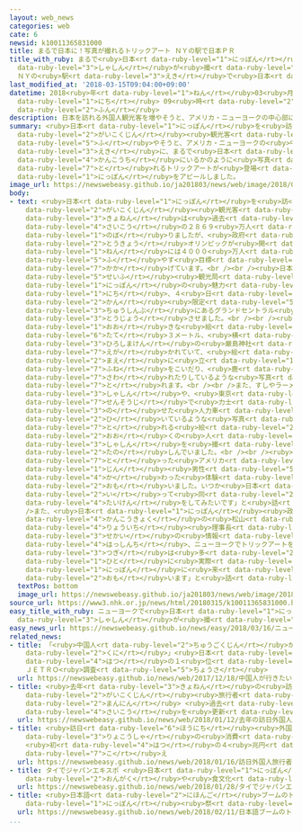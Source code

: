 ```yaml
---
layout: web_news
categories: web
cate: 6
newsid: k10011365831000
title: まるで日本に！写真が撮れるトリックアート ＮＹの駅で日本ＰＲ
title_with_ruby: まるで<ruby>日本<rt data-ruby-level="1">にっぽん</rt></ruby>に！<ruby>写真<rt
  data-ruby-level="3">しゃしん</rt></ruby>が<ruby>撮<rt data-ruby-level="7">と</rt></ruby>れるトリックアート
  ＮＹの<ruby>駅<rt data-ruby-level="3">えき</rt></ruby>で<ruby>日本<rt data-ruby-level="1">にっぽん</rt></ruby>ＰＲ
last_modified_at: '2018-03-15T09:04:00+09:00'
datetime: 2018<ruby>年<rt data-ruby-level="1">ねん</rt></ruby>03<ruby>月<rt data-ruby-level="1">がつ</rt></ruby>15<ruby>日<rt
  data-ruby-level="1">にち</rt></ruby> 09<ruby>時<rt data-ruby-level="2">じ</rt></ruby>04<ruby>分<rt
  data-ruby-level="2">ふん</rt></ruby>
description: 日本を訪れる外国人観光客を増やそうと、アメリカ・ニューヨークの中心部にある駅に、まるで日本の観光地にいるかのように写真が撮れるトリックアートが登場し、日本をアピールしました。
summary: <ruby>日本<rt data-ruby-level="1">にっぽん</rt></ruby>を<ruby>訪<rt data-ruby-level="7">おとず</rt></ruby>れる<ruby>外国人<rt
  data-ruby-level="2">がいこくじん</rt></ruby><ruby>観光客<rt data-ruby-level="4">かんこうきゃく</rt></ruby>を<ruby>増<rt
  data-ruby-level="5">ふ</rt></ruby>やそうと、アメリカ・ニューヨークの<ruby>中心部<rt data-ruby-level="3">ちゅうしんぶ</rt></ruby>にある<ruby>駅<rt
  data-ruby-level="3">えき</rt></ruby>に、まるで<ruby>日本<rt data-ruby-level="1">にっぽん</rt></ruby>の<ruby>観光地<rt
  data-ruby-level="4">かんこうち</rt></ruby>にいるかのように<ruby>写真<rt data-ruby-level="3">しゃしん</rt></ruby>が<ruby>撮<rt
  data-ruby-level="7">と</rt></ruby>れるトリックアートが<ruby>登場<rt data-ruby-level="3">とうじょう</rt></ruby>し、<ruby>日本<rt
  data-ruby-level="1">にっぽん</rt></ruby>をアピールしました。
image_url: https://newswebeasy.github.io/ja201803/news/web/image/2018/03/15/K10011365831_1803150841_1803150903_01_02.jpg
body:
- text: <ruby>日本<rt data-ruby-level="1">にっぽん</rt></ruby>を<ruby>訪<rt data-ruby-level="7">おとず</rt></ruby>れる<ruby>外国人<rt
    data-ruby-level="2">がいこくじん</rt></ruby><ruby>観光客<rt data-ruby-level="4">かんこうきゃく</rt></ruby>は、<ruby>去年<rt
    data-ruby-level="3">きょねん</rt></ruby>は<ruby>過去<rt data-ruby-level="5">かこ</rt></ruby><ruby>最高<rt
    data-ruby-level="4">さいこう</rt></ruby>の２８６９<ruby>万人<rt data-ruby-level="2">まんにん</rt></ruby>に<ruby>上<rt
    data-ruby-level="1">のぼ</rt></ruby>りましたが、<ruby>政府<rt data-ruby-level="5">せいふ</rt></ruby>は<ruby>東京<rt
    data-ruby-level="2">とうきょう</rt></ruby>オリンピックが<ruby>開<rt data-ruby-level="3">ひら</rt></ruby>かれる２０２０<ruby>年<rt
    data-ruby-level="1">ねん</rt></ruby>には４０００<ruby>万人<rt data-ruby-level="2">まんにん</rt></ruby>に<ruby>増<rt
    data-ruby-level="5">ふ</rt></ruby>やす<ruby>目標<rt data-ruby-level="4">もくひょう</rt></ruby>を<ruby>掲<rt
    data-ruby-level="7">かか</rt></ruby>げています。<br /><br /><ruby>日本<rt data-ruby-level="1">にっぽん</rt></ruby><ruby>政府<rt
    data-ruby-level="5">せいふ</rt></ruby><ruby>観光局<rt data-ruby-level="4">かんこうきょく</rt></ruby>は、<ruby>日本<rt
    data-ruby-level="1">にっぽん</rt></ruby>の<ruby>魅力<rt data-ruby-level="7">みりょく</rt></ruby>をアピールしようと１４<ruby>日<rt
    data-ruby-level="1">にち</rt></ruby>、４<ruby>日<rt data-ruby-level="1">にち</rt></ruby><ruby>間<rt
    data-ruby-level="2">かん</rt></ruby><ruby>限定<rt data-ruby-level="5">げんてい</rt></ruby>でニューヨークのマンハッタン<ruby>中心部<rt
    data-ruby-level="3">ちゅうしんぶ</rt></ruby>にあるグランドセントラル<ruby>駅<rt data-ruby-level="3">えき</rt></ruby>に、トリックアートを<ruby>登場<rt
    data-ruby-level="3">とうじょう</rt></ruby>させました。<br /><br /><ruby>最<rt data-ruby-level="4">もっと</rt></ruby>も<ruby>大<rt
    data-ruby-level="1">おお</rt></ruby>きな<ruby>絵<rt data-ruby-level="2">え</rt></ruby>は<ruby>縦<rt
    data-ruby-level="6">たて</rt></ruby>３メートル、<ruby>横<rt data-ruby-level="3">よこ</rt></ruby>７メートルあり、<ruby>広島県<rt
    data-ruby-level="3">ひろしまけん</rt></ruby>の<ruby>厳島神社<rt data-ruby-level="8">いつくしまじんじゃ</rt></ruby>が<ruby>描<rt
    data-ruby-level="7">えが</rt></ruby>かれていて、<ruby>絵<rt data-ruby-level="2">え</rt></ruby>の<ruby>前<rt
    data-ruby-level="2">まえ</rt></ruby>に<ruby>立<rt data-ruby-level="1">た</rt></ruby>つと、<ruby>舟<rt
    data-ruby-level="7">ふね</rt></ruby>をこいだり、<ruby>鹿<rt data-ruby-level="7">しか</rt></ruby>に<ruby>触<rt
    data-ruby-level="7">さわ</rt></ruby>れたりしているような<ruby>写真<rt data-ruby-level="3">しゃしん</rt></ruby>が<ruby>撮<rt
    data-ruby-level="7">と</rt></ruby>れます。<br /><br />また、すしやラーメンの<ruby>上<rt data-ruby-level="1">うえ</rt></ruby>にいるかのような<ruby>写真<rt
    data-ruby-level="3">しゃしん</rt></ruby>や、<ruby>東京<rt data-ruby-level="2">とうきょう</rt></ruby>の<ruby>浅草寺<rt
    data-ruby-level="7">せんそうじ</rt></ruby>で<ruby>力士<rt data-ruby-level="4">りきし</rt></ruby>を<ruby>乗<rt
    data-ruby-level="3">の</rt></ruby>せた<ruby>人力車<rt data-ruby-level="1">じんりきしゃ</rt></ruby>を<ruby>引<rt
    data-ruby-level="2">ひ</rt></ruby>いているような<ruby>写真<rt data-ruby-level="3">しゃしん</rt></ruby>が<ruby>撮<rt
    data-ruby-level="7">と</rt></ruby>れる<ruby>絵<rt data-ruby-level="2">え</rt></ruby>もあり、<ruby>多<rt
    data-ruby-level="2">おお</rt></ruby>くの<ruby>人<rt data-ruby-level="1">ひと</rt></ruby>たちがスマートフォンで<ruby>写真<rt
    data-ruby-level="3">しゃしん</rt></ruby>を<ruby>撮<rt data-ruby-level="7">と</rt></ruby>って<ruby>楽<rt
    data-ruby-level="2">たの</rt></ruby>しんでいました。<br /><br /><ruby>写真<rt data-ruby-level="3">しゃしん</rt></ruby>を<ruby>撮<rt
    data-ruby-level="7">と</rt></ruby>った<ruby>アメリカ<rt data-ruby-level="1">あめりか</rt></ruby><ruby>人<rt
    data-ruby-level="1">じん</rt></ruby><ruby>男性<rt data-ruby-level="5">だんせい</rt></ruby>は「<ruby>変<rt
    data-ruby-level="4">か</rt></ruby>わった<ruby>体験<rt data-ruby-level="4">たいけん</rt></ruby>でおもしろいと<ruby>思<rt
    data-ruby-level="2">おも</rt></ruby>いました。いつか<ruby>日本<rt data-ruby-level="1">にっぽん</rt></ruby>に<ruby>行<rt
    data-ruby-level="2">い</rt></ruby>って<ruby>同<rt data-ruby-level="2">おな</rt></ruby>じような<ruby>体験<rt
    data-ruby-level="4">たいけん</rt></ruby>をしてみたいです」と<ruby>話<rt data-ruby-level="2">はな</rt></ruby>していました。<br
    />また、<ruby>日本<rt data-ruby-level="1">にっぽん</rt></ruby><ruby>政府<rt data-ruby-level="5">せいふ</rt></ruby><ruby>観光局<rt
    data-ruby-level="4">かんこうきょく</rt></ruby>の<ruby>松山<rt data-ruby-level="4">まつやま</rt></ruby><ruby>良一<rt
    data-ruby-level="4">りょういち</rt></ruby><ruby>理事長<rt data-ruby-level="3">りじちょう</rt></ruby>は「<ruby>世界<rt
    data-ruby-level="3">せかい</rt></ruby>の<ruby>情報<rt data-ruby-level="5">じょうほう</rt></ruby>の<ruby>発信地<rt
    data-ruby-level="4">はっしんち</rt></ruby>、ニューヨークでトリックアートを<ruby>体験<rt data-ruby-level="4">たいけん</rt></ruby>してもらい、<ruby>次<rt
    data-ruby-level="3">つぎ</rt></ruby>は<ruby>多<rt data-ruby-level="2">おお</rt></ruby>くの<ruby>人<rt
    data-ruby-level="1">ひと</rt></ruby>に<ruby>実際<rt data-ruby-level="5">じっさい</rt></ruby>に<ruby>日本<rt
    data-ruby-level="1">にっぽん</rt></ruby>に<ruby>来<rt data-ruby-level="2">き</rt></ruby>ていただけたらと<ruby>思<rt
    data-ruby-level="2">おも</rt></ruby>います」と<ruby>話<rt data-ruby-level="2">はな</rt></ruby>していました。
  textPos: bottom
  image_url: https://newswebeasy.github.io/ja201803/news/web/image/2018/03/15/K10011365831_1803150841_1803150903_01_03.jpg
source_url: https://www3.nhk.or.jp/news/html/20180315/k10011365831000.html
easy_title_with_ruby: ニューヨークで<ruby>日本<rt data-ruby-level="1">にっぽん</rt></ruby>にいるような<ruby>写真<rt
  data-ruby-level="3">しゃしん</rt></ruby>が<ruby>撮<rt data-ruby-level="7">と</rt></ruby>れるイベント
easy_news_url: https://newswebeasy.github.io/news/easy/2018/03/16/ニューヨークで日本にいるような写真が撮れるイベント
related_news:
- title: 「<ruby>中国人<rt data-ruby-level="2">ちゅうごくじん</rt></ruby>が<ruby>行<rt data-ruby-level="2">い</rt></ruby>きたい<ruby>国<rt
    data-ruby-level="2">くに</rt></ruby>」<ruby>日本<rt data-ruby-level="1">にっぽん</rt></ruby>が<ruby>初<rt
    data-ruby-level="4">はつ</rt></ruby>の１<ruby>位<rt data-ruby-level="4">い</rt></ruby>に
    ＪＥＴＲＯ<ruby>調査<rt data-ruby-level="5">ちょうさ</rt></ruby>
  url: https://newswebeasy.github.io/news/web/2017/12/18/中国人が行きたい国日本が初の1位に-JETRO調査
- title: <ruby>去年<rt data-ruby-level="3">きょねん</rt></ruby>の<ruby>訪日<rt data-ruby-level="6">ほうにち</rt></ruby><ruby>外国人<rt
    data-ruby-level="2">がいこくじん</rt></ruby><ruby>旅行者<rt data-ruby-level="3">りょこうしゃ</rt></ruby>は２８６９<ruby>万人<rt
    data-ruby-level="2">まんにん</rt></ruby> <ruby>過去<rt data-ruby-level="5">かこ</rt></ruby><ruby>最高<rt
    data-ruby-level="4">さいこう</rt></ruby>を<ruby>更新<rt data-ruby-level="7">こうしん</rt></ruby>
  url: https://newswebeasy.github.io/news/web/2018/01/12/去年の訪日外国人旅行者は2869万人-過去最高を更新
- title: <ruby>訪日<rt data-ruby-level="6">ほうにち</rt></ruby><ruby>外国人<rt data-ruby-level="2">がいこくじん</rt></ruby><ruby>旅行者<rt
    data-ruby-level="3">りょこうしゃ</rt></ruby>の<ruby>消費<rt data-ruby-level="4">しょうひ</rt></ruby>
    <ruby>初<rt data-ruby-level="4">はつ</rt></ruby>の４<ruby>兆円<rt data-ruby-level="4">ちょうえん</rt></ruby><ruby>超<rt
    data-ruby-level="7">こ</rt></ruby>え
  url: https://newswebeasy.github.io/news/web/2018/01/16/訪日外国人旅行者の消費-初の4兆円超え
- title: タイでジャパンエキスポ <ruby>日本<rt data-ruby-level="1">にっぽん</rt></ruby>の<ruby>音楽<rt
    data-ruby-level="2">おんがく</rt></ruby>や<ruby>食文化<rt data-ruby-level="3">しょくぶんか</rt></ruby>ＰＲ
  url: https://newswebeasy.github.io/news/web/2018/01/28/タイでジャパンエキスポ-日本の音楽や食文化PR
- title: <ruby>日本語<rt data-ruby-level="2">にほんご</rt></ruby>ブームのトルコで<ruby>初<rt data-ruby-level="4">はつ</rt></ruby>の<ruby>日本<rt
    data-ruby-level="1">にっぽん</rt></ruby><ruby>祭<rt data-ruby-level="3">まつ</rt></ruby>り
  url: https://newswebeasy.github.io/news/web/2018/02/11/日本語ブームのトルコで初の日本祭り
...
```

